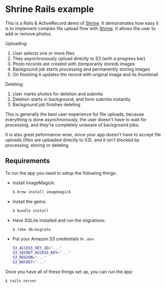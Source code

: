 # Shrine Rails example

This is a Rails & ActiveRecord demo of [Shrine]. It demonstrates how easy it is
to implement complex file upload flow with [Shrine]. It allows the user to add
or remove photos.

Uploading:

1. User selects one or more files
2. They asynchronously upload directly to S3 (with a progress bar)
3. Photo records are created with (temporarily stored) images
4. Background job starts processing and permanently storing images
5. On finishing it updates the record with original image and its thumbnail

Deleting:

1. User marks photos for deletion and submits
2. Deletion starts in background, and form submits instantly
3. Background job finishes deleting

This is generally the best user experience for file uploads, because everything
is done asynchronously, the user doesn't have to wait for processing, and
they're completely unaware of background jobs.

It is also great peformance-wise, since your app doesn't have to accept file
uploads (files are uploaded directly to S3), and it isn't blocked by
processing, storing or deleting.

## Requirements

To run the app you need to setup the following things:

* Install ImageMagick:

  ```rb
  $ brew install imagemagick
  ```

* Install the gems:

  ```rb
  $ bundle install
  ```

* Have SQLite installed and run the migrations:

  ```sh
  $ rake db:migrate
  ```

* Put your Amazon S3 credentials in `.env`

  ```sh
  S3_ACCESS_KEY_ID="..."
  S3_SECRET_ACCESS_KEY="..."
  S3_REGION="..."
  S3_BUCKET="..."
  ```

Once you have all of these things set up, you can run the app:

```sh
$ rails server
```

[Shrine]: https://github.com/janko-m/shrine
